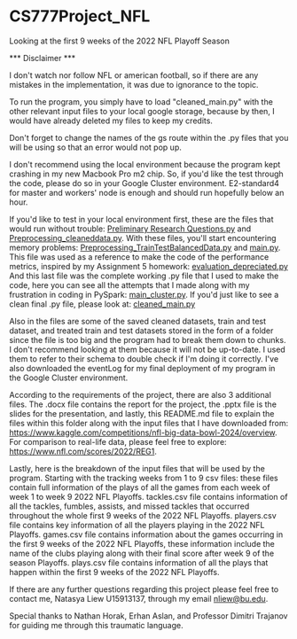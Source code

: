# CS777Project_NFL
Looking at the first 9 weeks of the 2022 NFL Playoff Season

*** Disclaimer ***

I don't watch nor follow NFL or american football, so if there are any mistakes in the implementation, it was due to ignorance to the topic.

To run the program, you simply have to load "cleaned_main.py" with the other relevant input files to your local google storage, because by then, I would have already deleted my files to keep my credits.

Don't forget to change the names of the gs route within the .py files that you will be using so that an error would not pop up.

I don't recommend using the local environment because the program kept crashing in my new Macbook Pro m2 chip. So, if you'd like the test through the code, please do so in your Google Cluster environment. E2-standard4 for master and workers' node is enough and should run hopefully below an hour.

If you'd like to test in your local environment first, these are the files that would run without trouble: [Preliminary Research Questions.py](Preliminary%20Research%20Questions.py) and [Preprocessing_cleaneddata.py](Preprocessing_cleaneddata.py).
With these files, you'll start encountering memory problems: [Preprocessing_TrainTestBalancedData.py](Preprocessing_TrainTestBalancedData.py) and [main.py](main.py).
This file was used as a reference to make the code of the performance metrics, inspired by my Assignment 5 homework: [evaluation_depreciated.py](evaluation_depreciated.py)
And this last file was the complete working .py file that I used to make the code, here you can see all the attempts that I made along with my frustration in coding in PySpark: [main_cluster.py](main_cluster.py).
If you'd just like to see a clean final .py file, please look at: [cleaned_main.py](cleaned_main.py)

Also in the files are some of the saved cleaned datasets, train and test dataset, and treated train and test datasets stored in the form of a folder since the file is too big and the program had to break them down to chunks. I don't recommend looking at them because it will not be up-to-date. I used them to refer to their schema to double check if I'm doing it correctly.
I've also downloaded the eventLog for my final deployment of my program in the Google Cluster environment.

According to the requirements of the project, there are also 3 additional files. The .docx file contains the report for the project, the .pptx file is the slides for the presentation, and lastly, this README.md file to explain the files within this folder along with the input files that I have downloaded from: https://www.kaggle.com/competitions/nfl-big-data-bowl-2024/overview. 
For comparison to real-life data, please feel free to explore: https://www.nfl.com/scores/2022/REG1.

Lastly, here is the breakdown of the input files that will be used by the program.
Starting with the tracking weeks from 1 to 9 csv files: these files contain full information of the plays of all the games from each week of week 1 to week 9 2022 NFL Playoffs.
tackles.csv file contains information of all the tackles, fumbles, assists, and missed tackles that occurred throughout the whole first 9 weeks of the 2022 NFL Playoffs.
players.csv file contains key information of all the players playing in the 2022 NFL Playoffs.
games.csv file contains information about the games occurring in the first 9 weeks of the 2022 NFL Playoffs, these information include the name of the clubs playing along with their final score after week 9 of the season Playoffs.
plays.csv file contains information of all the plays that happen within the first 9 weeks of the 2022 NFL Playoffs.

If there are any further questions regarding this project please feel free to contact me, Natasya Liew U15913137, through my email nliew@bu.edu.

Special thanks to Nathan Horak, Erhan Aslan, and Professor Dimitri Trajanov for guiding me through this traumatic language.
